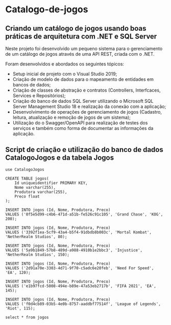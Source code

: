 # Catalogo-de-jogos
<h2>Criando um catálogo de jogos usando boas práticas de arquitetura com .NET e SQL Server</h2>

Neste projeto foi desenvolvido um pequeno sistema para o gerenciamento de um catálogo de jogos através de uma API REST, criada com o .NET.

Foram desenvolvidos e abordados os seguintes tópicos:

* Setup inicial de projeto com o Visual Studio 2019;
* Criação de modelo de dados para o mapeamento de entidades em bancos de dados;
* Criação de classes de abstração e contratos (Controllers, Interfcaces, Services e Repositórios);
* Criação do banco de dados SQL Server utilizando o Microsoft SQL Server Management Studio 18 e realização da conexão com a aplicação;
* Desenvolvimento de operações de gerenciamento de jogos (Cadastro, leitura, atualização e remoção de jogos de um sistema);
* Utilização do o Swagger/OpenAPI para realização de testes dos serviços e também como forma de documentar as informações da aplicação.

<h2>Script de criação e utilização do banco de dados CatalogoJogos e da tabela Jogos</h2>

```
use CatalogoJogos
```

```
CREATE TABLE jogos(
    Id uniqueidentifier PRIMARY KEY,
    Nome varchar(255),
    Produtora varchar(255),
    Preco float
);
```
```
INSERT INTO jogos (Id, Nome, Produtora, Preco)
VALUES ('0f5e5d99-c4b6-471d-a51b-fe526c91c105', 'Grand Chase', 'KOG', 200);

INSERT INTO jogos (Id, Nome, Produtora, Preco)
VALUES ('3392f1ea-5cf9-43a4-b5f4-91dbdb8b003c', 'Mortal Kombat', 'NetherRealm Studios', 80);

INSERT INTO jogos (Id, Nome, Produtora, Preco)
VALUES ('5a9b1849-57b8-489d-a988-4910b1e2bbc3', 'Injustice', 'NetherRealm Studios', 150);

INSERT INTO jogos (Id, Nome, Produtora, Preco)
VALUES ('2d91a70e-3303-4d71-9f70-c5adc6e20feb', 'Need For Speed', 'EA', 120);

INSERT INTO jogos (Id, Nome, Produtora, Preco)
VALUES ('e1b97fcd-5008-494e-b89e-47a53eb2717b', 'FIFA 2021', 'EA', 145);

INSERT INTO jogos (Id, Nome, Produtora, Preco)
VALUES ('f0d4cb89-03b5-4e0b-8757-aaddbf77514f', 'League of Legends', 'Riot', 115);
```
```
select * from jogos
```




